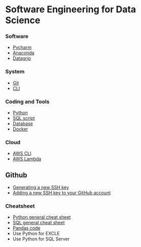 # Software Engineering for Data Science

### Software
- [Pycharm](Notes/Pycharm.md) 
- [Anaconda](PublicCheatSheet/conda-cheatsheet.pdf) 
- [Datagrip](Notes/datagrip.md)

### System
- [Git](Notes/GitCheatSheet.md) 
- [CLI](Notes/cli.md)

### Coding and Tools
- [Python](Notes/Python.md)
- [SQL script](Notes/SQL.md)
- [Database](Notes/DB.md)
- [Docker](Notes/Docker.md)

### Cloud
- [AWS CLI](Notes/AWS_CLI.md)
- [AWS Lambda](Notes/AWS_Lambda.md)

## Github
- [Generating a new SSH key](https://help.github.com/en/github/authenticating-to-github/generating-a-new-ssh-key-and-adding-it-to-the-ssh-agent)
- [Adding a new SSH key to your GitHub account](https://help.github.com/en/github/authenticating-to-github/adding-a-new-ssh-key-to-your-github-account)

### Cheatsheet
- [Python general cheat sheet](PrivateCheatSheet/python_cheatsheet.pdf) 
- [SQL general cheat sheet](PrivateCheatSheet/SQL_cheatsheet.pdf) 
- [Pandas code](PrivateCheatSheet/pandas_cheat_sheet.py) 
- Use Python for EXCLE
- Use Python for SQL Server

